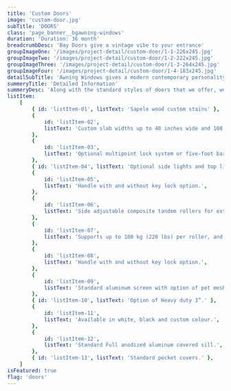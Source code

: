 ```yaml
---
title: 'Custom Doors'
image: 'custom-door.jpg'
subTitle: 'DOORS'
class: 'page_banner__bgawning-windows'
duration: 'Duration: 36 month'
breadcrumbDesc: 'Bay Doors give a vintage vibe to your entrance'
groupImageOne: '/images/project-detail/custom-door/1-1-226x245.jpg'
groupImageTwo: '/images/project-detail/custom-door/1-2-222x245.jpg'
groupImageThree: '/images/project-detail/custom-door/1-3-264x245.jpg'
groupImageFour: '/images/project-detail/custom-door/1-4-183x245.jpg'
detailSubTitle: 'Awning Windows gives a modern contemporary personality to your walls and interiors.'
summeryTitle: 'Detailed Information'
summeryDesc: 'Along with the standard styles of doors that we offer, we love giving you the option of customizing your doors, whether you’re looking at the colour, specific part, or style. We are proud to have partnered up with some of the industry’s most well-established brands to provide you with the best custom door products for your home. With EZHOME Custom doors, the power is in your hands.'
listItem:
    [
        { id: 'listItem-01', listText: 'Sapele wood custom stains' },
        {
            id: 'listItem-02',
            listText: 'Custom slab widths up to 40 inches wide and 108 inches high',
        },
        {
            id: 'listItem-03',
            listText: 'Optional multipoint lock system or five-foot bar',
        },
        { id: 'listItem-04', listText: 'Optional side lights and top lights' },
        {
            id: 'listItem-05',
            listText: 'Handle with and without key lock option.',
        },
        {
            id: 'listItem-06',
            listText: 'Side adjustable composite tandem rollers for extremely smooth and reduced noise operation.',
        },
        {
            id: 'listItem-07',
            listText: 'Supports up to 100 kg (220 lbs) per roller, and up to 200 kg (440 lbs) per door.',
        },
        {
            id: 'listItem-08',
            listText: 'Handle with and without key lock option.',
        },
        {
            id: 'listItem-09',
            listText: 'Standard aluminum screen with option of pet mesh.',
        },
        { id: 'listItem-10', listText: 'Option of Heavy duty 3”.' },
        {
            id: 'listItem-11',
            listText: 'Available in white, black and custom colour.',
        },
        {
            id: 'listItem-12',
            listText: 'Standard Full anodized aluminum covered sill.',
        },
        { id: 'listItem-13', listText: 'Standard pocket covers.' },
    ]
isFeatured: true
flag: 'doors'
---
```

